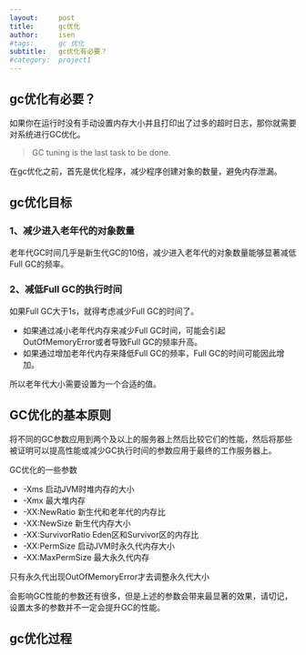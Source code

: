 ```yaml
---
layout:     post
title:      gc优化
author:     isen
#tags: 		gc 优化
subtitle:  	gc优化有必要？
#category:  project1
---
```


[](https://crowhawk.github.io/2017/08/21/jvm_4/)
## gc优化有必要？
如果你在运行时没有手动设置内存大小并且打印出了过多的超时日志，那你就需要对系统进行GC优化。

> GC tuning is the last task to be done.

在gc优化之前，首先是优化程序，减少程序创建对象的数量，避免内存泄漏。

## gc优化目标
### 1、减少进入老年代的对象数量
老年代GC时间几乎是新生代GC的10倍，减少进入老年代的对象数量能够显著减低Full GC的频率。

### 2、减低Full GC的执行时间
如果Full GC大于1s，就得考虑减少Full GC的时间了。

* 如果通过减小老年代内存来减少Full GC时间，可能会引起OutOfMemoryError或者导致Full GC的频率升高。
* 如果通过增加老年代内存来降低Full GC的频率，Full GC的时间可能因此增加。

所以老年代大小需要设置为一个合适的值。

## GC优化的基本原则
将不同的GC参数应用到两个及以上的服务器上然后比较它们的性能，然后将那些被证明可以提高性能或减少GC执行时间的参数应用于最终的工作服务器上。

GC优化的一些参数
* -Xms 启动JVM时堆内存的大小
* -Xmx 最大堆内存
* -XX:NewRatio	新生代和老年代的内存比
* -XX:NewSize	新生代内存大小
* -XX:SurvivorRatio	Eden区和Survivor区的内存比
* -XX:PermSize  启动JVM时永久代内存大小
* -XX:MaxPermSize 最大永久代内存

只有永久代出现OutOfMemoryError才去调整永久代大小

会影响GC性能的参数还有很多，但是上述的参数会带来最显著的效果，请切记，设置太多的参数并不一定会提升GC的性能。

## gc优化过程
